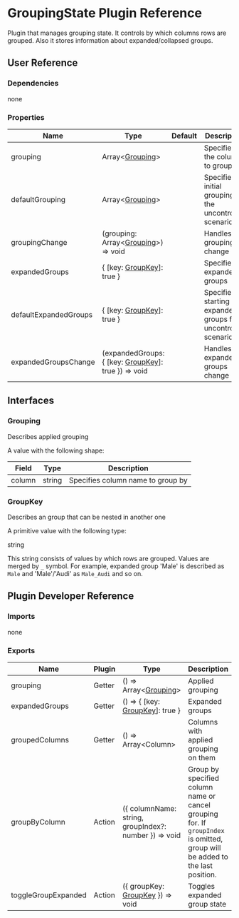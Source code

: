 # GroupingState Plugin Reference

Plugin that manages grouping state. It controls by which columns rows are grouped. Also it stores information about expanded/collapsed groups.

## User Reference

### Dependencies

none

### Properties

Name | Type | Default | Description
-----|------|---------|------------
grouping | Array&lt;[Grouping](#grouping)&gt; | | Specifies the columns to group by
defaultGrouping | Array&lt;[Grouping](#grouping)&gt; | | Specifies initial grouping for the uncontrolled scenario
groupingChange | (grouping: Array&lt;[Grouping](#grouping)&gt;) => void | | Handles grouping change
expandedGroups | { [key: [GroupKey](#group-key)]: true } | | Specifies expanded groups
defaultExpandedGroups | { [key: [GroupKey](#group-key)]: true } | | Specifies starting expanded groups for uncontrolled scenario
expandedGroupsChange | (expandedGroups: { [key: [GroupKey](#group-key)]: true }) => void | | Handles expanded groups change

## Interfaces

### Grouping

Describes applied grouping

A value with the following shape:

Field | Type | Description
------|------|------------
column | string | Specifies column name to group by

### <a name="group-key"></a>GroupKey

Describes an group that can be nested in another one

A primitive value with the following type:

string

This string consists of values by which rows are grouped. Values are merged by `_` symbol. For example, expanded group 'Male' is described as `Male` and 'Male'/'Audi' as `Male_Audi` and so on.

## Plugin Developer Reference

### Imports

none

### Exports

Name | Plugin | Type | Description
-----|--------|------|------------
grouping | Getter | () => Array&lt;[Grouping](#grouping)&gt; | Applied grouping
expandedGroups | Getter | () => { [key: [GroupKey](#group-key)]: true } | Expanded groups
groupedColumns | Getter | () => Array&lt;Column&gt; | Columns with applied grouping on them
groupByColumn | Action | ({ columnName: string, groupIndex?: number }) => void | Group by specified column name or cancel grouping for. If `groupIndex` is omitted, group will be added to the last position.
toggleGroupExpanded | Action | ({ groupKey: [GroupKey](#group-key) }) => void | Toggles expanded group state
